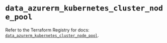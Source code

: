 # `data_azurerm_kubernetes_cluster_node_pool`

Refer to the Terraform Registry for docs: [`data_azurerm_kubernetes_cluster_node_pool`](https://registry.terraform.io/providers/hashicorp/azurerm/4.35.0/docs/data-sources/kubernetes_cluster_node_pool).
